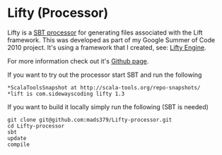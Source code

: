 Lifty (Processor)
====================

Lifty is a [SBT processor](http://code.google.com/p/simple-build-tool/wiki/Processors "SBT processor") for generating files associated with the Lift framework. This was developed as part of my Google Summer of Code 2010 project. It's using a framework that I created, see: [Lifty Engine](http://github.com/mads379/Lifty-engine "Lifty Engine").

For more information check out it's [Github page](http://mads379.github.com/Lift-sbt-processor/ "Github page").

If you want to try out the processor start SBT and run the following

<pre><code>*ScalaToolsSnapshot at http://scala-tools.org/repo-snapshots/
*lift is com.sidewayscoding lifty 1.3
</code></pre>

If you want to build it locally simply run the following (SBT is needed)

<pre><code>git clone git@github.com:mads379/Lifty-processor.git
cd Lifty-processor
sbt
update
compile</code></pre>